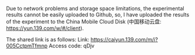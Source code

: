 Due to network problems and storage space limitations, the experimental results cannot be easily uploaded to Github, so, I have uploaded the results of the experiment to the China Mobile Cloud Disk (中国移动云盘: https://yun.139.com/w/#/client).

The shared link is as follows: 
Link: https://caiyun.139.com/m/i?005CctpmTfmnp
Access code: qDjv
